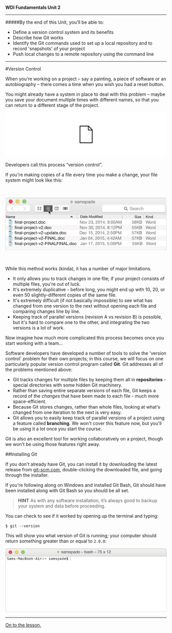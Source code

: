 **WDI Fundamentals Unit 2**

---

#####By the end of this Unit, you'll be able to:
* Define a version control system and its benefits
* Describe how Git works
* Identify the Git commands used to set up a local repository and to record 'snapshots' of your project
* Push local changes to a remote repository using the command line

---


#Version Control

When you’re working on a project – say a painting, a piece of software or an autobiography – there comes a time when you wish you had a reset button.

You might already have a system in place to deal with this problem – maybe you save your document multiple times with different names, so that you can return to a different stage of the project.

![Version Control](../assets/chapter2/version-control.gif)

Developers call this process “version control”.

If you're making copies of a file every time you make a change, your file system might look like this:

<br>

![Bad VCS](../assets/chapter2/bad_vcs.png)

<br>

While this method works (kinda), it has a number of major limitations.
* It only allows you to track changes in one file; if your project consists of multiple files, you're out of luck.
* It's extremely duplicative - before long, you might end up with 10, 20, or even 50 slightly-different copies of the same file.
* It's extremely difficult (if not basically impossible) to see what has changed from one version to the next without opening each file and comparing changes line by line.
* Keeping track of parallel versions (revision A vs revision B) is possible, but it's hard to compare one to the other, and integrating the two versions is a lot of work.

Now imagine how much more complicated this process becomes once you start working with a team...

Software developers have developed a number of tools to solve the 'version control' problem for their own projects; in this course, we will focus on one particularly popular version control program called **Git**. Git addresses all of the problems mentioned above:
* Git tracks changes for multiple files by keeping them all in **repositories** - special directories with some hidden Git machinery.
* Rather than saving entire separate versions of each file, Git keeps a record of the *changes* that have been made to each file - much more space-efficient.
* Because Git stores changes, rather than whole files, looking at what's changed from one iteration to the next is very easy.
* Git allows you to easily keep track of parallel versions of a project using a feature called **branching**. We won't cover this feature now, but you'll be using it a lot once you start the course.

Git is also an excellent tool for working collaboratively on a project, though we won't be using those features right away.

##Installing Git

If you don't already have Git, you can install it by downloading the latest release from [git-scm.com](http://git-scm.com/download/mac), double-clicking the downloaded file, and going through the installer.

If you're following along on Windows and installed Git Bash, Git should have been installed along with Git Bash so you should be all set.

> **HINT** As with any software installation, it’s always good to backup your system and data before proceeding.

You can check to see if it worked by opening up the terminal and typing:

```
$ git --version
```

This will show you what version of Git is running; your computer should return something greater than or equal to `2.0.0`:

![Check to See What Version of Git is Running](../assets/chapter2/git_installed.gif)

---

[On to the lesson.](02_lesson.md)

